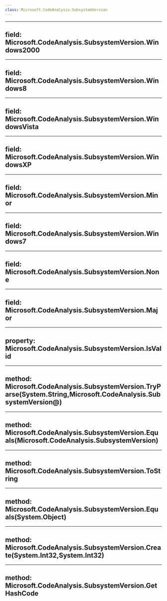```yaml
---
class: Microsoft.CodeAnalysis.SubsystemVersion
---
```


---
field: Microsoft.CodeAnalysis.SubsystemVersion.Windows2000
---

---
field: Microsoft.CodeAnalysis.SubsystemVersion.Windows8
---

---
field: Microsoft.CodeAnalysis.SubsystemVersion.WindowsVista
---

---
field: Microsoft.CodeAnalysis.SubsystemVersion.WindowsXP
---

---
field: Microsoft.CodeAnalysis.SubsystemVersion.Minor
---

---
field: Microsoft.CodeAnalysis.SubsystemVersion.Windows7
---

---
field: Microsoft.CodeAnalysis.SubsystemVersion.None
---

---
field: Microsoft.CodeAnalysis.SubsystemVersion.Major
---

---
property: Microsoft.CodeAnalysis.SubsystemVersion.IsValid
---

---
method: Microsoft.CodeAnalysis.SubsystemVersion.TryParse(System.String,Microsoft.CodeAnalysis.SubsystemVersion@)
---

---
method: Microsoft.CodeAnalysis.SubsystemVersion.Equals(Microsoft.CodeAnalysis.SubsystemVersion)
---

---
method: Microsoft.CodeAnalysis.SubsystemVersion.ToString
---

---
method: Microsoft.CodeAnalysis.SubsystemVersion.Equals(System.Object)
---

---
method: Microsoft.CodeAnalysis.SubsystemVersion.Create(System.Int32,System.Int32)
---

---
method: Microsoft.CodeAnalysis.SubsystemVersion.GetHashCode
---

